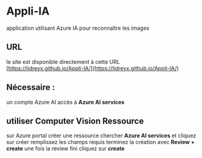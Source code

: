# Appli-IA
application utilisant Azure IA pour reconnaître les images

## URL

le site est disponible directement à cette URL [https://lidreyx.github.io/Appli-IA/](https://lidreyx.github.io/Appli-IA/)

## Nécessaire :

un compte Azure AI
accès à **Azure AI services**


## utiliser Computer Vision Ressource

sur Azure portal créer une ressource
chercher **Azure AI services** et cliquez sur créer
remplissez les champs requis
terminez la création avec **Review + create**
une fois la review fini cliquez sur **create**



